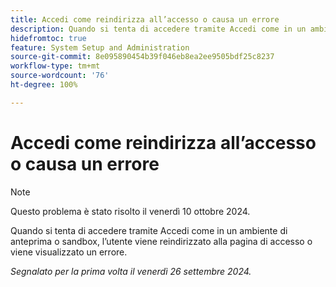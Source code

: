 ```yaml
---
title: Accedi come reindirizza all’accesso o causa un errore
description: Quando si tenta di accedere tramite Accedi come in un ambiente di anteprima o sandbox, l’utente viene reindirizzato alla pagina di accesso o viene visualizzato un errore.
hidefromtoc: true
feature: System Setup and Administration
source-git-commit: 8e095890454b39f046eb8ea2ee9505bdf25c8237
workflow-type: tm+mt
source-wordcount: '76'
ht-degree: 100%

---
```



# Accedi come reindirizza all’accesso o causa un errore

>[!NOTE]
>
>Questo problema è stato risolto il venerdì 10 ottobre 2024.

Quando si tenta di accedere tramite Accedi come in un ambiente di anteprima o sandbox, l’utente viene reindirizzato alla pagina di accesso o viene visualizzato un errore.

_Segnalato per la prima volta il venerdì 26 settembre 2024._
